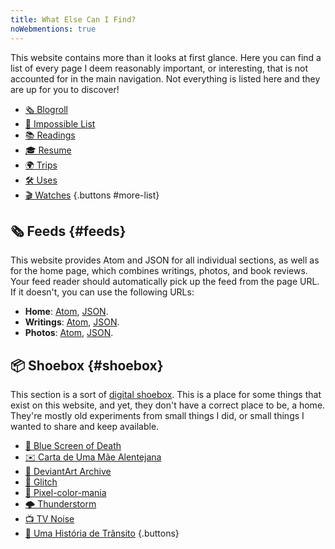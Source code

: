 ```yaml
---
title: What Else Can I Find?
noWebmentions: true
---
```


This website contains more than it looks at first glance. Here you can find a list of every page I deem reasonably important, or interesting, that is not accounted for in the main navigation. Not everything is listed here and they are up for you to <span id='trigger'>discover</span>!

<!--more-->

- [🗞️ Blogroll](/blogroll/)
- [🚀 Impossible List](/impossible-list/)
- [📚 Readings](/readings/)
- [🎓 Resume](/resume/)
- [🌍 Trips](/trips/)
- [🛠 Uses](/uses/)
- [🎬 Watches](/watches/)
{.buttons #more-list}

## 🗞️ Feeds {#feeds}

This website provides Atom and JSON for all individual sections, as well as for the home page, which combines writings, photos, and book reviews. Your feed reader should automatically pick up the feed from the page URL. If it doesn't, you can use the following URLs:

- **Home**: [Atom](/feed.xml), [JSON](/feed.json).
- **Writings**: [Atom](/writings/feed.xml), [JSON](/writings/feed.json).
- **Photos**: [Atom](/photos/feed.xml), [JSON](/photos/feed.json).

## 📦 Shoebox {#shoebox}

This section is a sort of [digital shoebox](/2024/01/13/making-a-digital-shoebox/). This is a place for some things that exist on this website, and yet, they don't have a correct place to be, a home. They're mostly old experiments from small things I did, or small things I wanted to share and keep available.

- [🔵 Blue Screen of Death](/minisites/bsod/)
- [✉️ Carta de Uma Mãe Alentejana](/minisites/carta-mae-alentejana/)
- [🦙 DeviantArt Archive](/minisites/deviantart/)
- [📡 Glitch](/minisites/glitch/)
- [🌈 Pixel-color-mania](/minisites/pixelcolormania/)
- [🌩️ Thunderstorm](/minisites/thunderstorm/)
- [📺 TV Noise](/minisites/tv-noise/)
- [🚦 Uma História de Trânsito](/minisites/historia-transito/)
{.buttons}

<audio id="music" loop>
  <source src="https://media.hacdias.com/2021-09-21-nyan-cat.mp3" type="audio/mpeg">
</audio>
